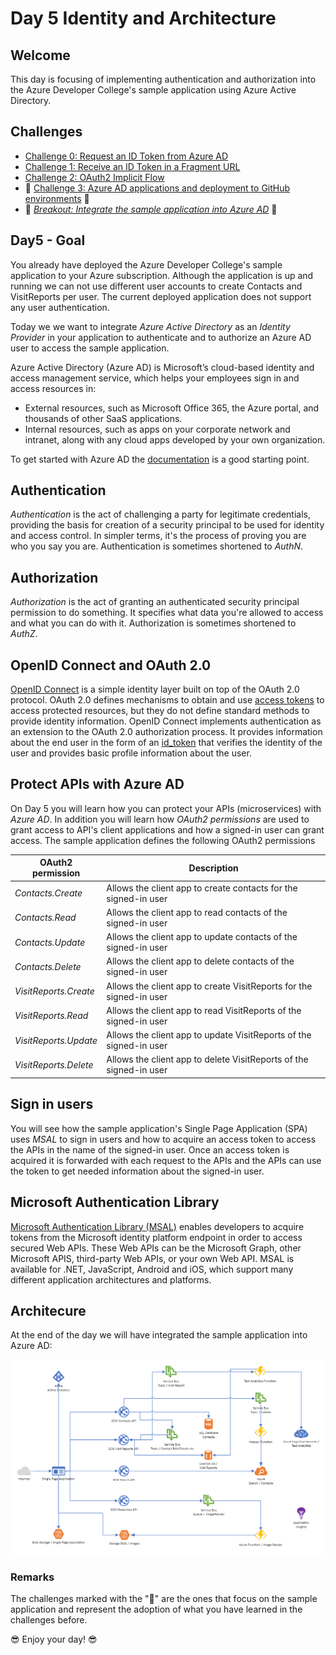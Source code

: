 # Day 5 Identity and Architecture

## Welcome

This day is focusing of implementing authentication and authorization into the Azure Developer College's sample application using Azure Active Directory.

## Challenges

- [Challenge 0: Request an ID Token from Azure AD](./challenges/00-challenge.md)
- [Challenge 1: Receive an ID Token in a Fragment URL](./challenges/01-challenge.md)
- [Challenge 2: OAuth2 Implicit Flow](./challenges/02-challenge.md)
- 💎 [Challenge 3: Azure AD applications and deployment to GitHub environments](./challenges/03-challenge.md) 💎
- 💎 *[Breakout: Integrate the sample application into Azure AD](./challenges/04-breakout.md)* 💎

## Day5 - Goal

You already have deployed the Azure Developer College's sample application to your Azure subscription. Although the application is up and running we can not use different user accounts to create Contacts and VisitReports per user. The current deployed application does not support any user authentication.

Today we we want to integrate _Azure Active Directory_ as an _Identity Provider_ in your application to authenticate and to authorize an Azure AD user to access the sample application.

Azure Active Directory (Azure AD) is Microsoft’s cloud-based identity and access management service, which helps your employees sign in and access resources in:

- External resources, such as Microsoft Office 365, the Azure portal, and thousands of other SaaS applications.
- Internal resources, such as apps on your corporate network and intranet, along with any cloud apps developed by your own organization.

To get started with Azure AD the [documentation](https://docs.microsoft.com/azure/active-directory) is a good starting point.

## Authentication

_Authentication_ is the act of challenging a party for legitimate credentials, providing the basis for creation of a security principal to be used for identity and access control. In simpler terms, it's the process of proving you are who you say you are. Authentication is sometimes shortened to _AuthN_.

## Authorization

_Authorization_ is the act of granting an authenticated security principal permission to do something. It specifies what data you're allowed to access and what you can do with it. Authorization is sometimes shortened to _AuthZ_.

## OpenID Connect and OAuth 2.0

[OpenID Connect](https://openid.net/specs/openid-connect-core-1_0.html) is a simple identity layer built on top of the OAuth 2.0 protocol. OAuth 2.0 defines mechanisms to obtain and use [access tokens](https://docs.microsoft.com/azure/active-directory/develop/access-tokens) to access protected resources, but they do not define standard methods to provide identity information. OpenID Connect implements authentication as an extension to the OAuth 2.0 authorization process. It provides information about the end user in the form of an [id_token](https://docs.microsoft.com/azure/active-directory/develop/id-tokens) that verifies the identity of the user and provides basic profile information about the user.

## Protect APIs with Azure AD

On Day 5 you will learn how you can protect your APIs (microservices) with _Azure AD_. In addition you will learn how _OAuth2 permissions_ are used to grant access to API's client applications and how a signed-in user can grant access. The sample application defines the following OAuth2 permissions

  | OAuth2 permission     | Description                                                         |
  | ----------------------| ------------------------------------------------------------------- |
  | _Contacts.Create_     | Allows the client app to create contacts for the signed-in user     |
  | _Contacts.Read_       | Allows the client app to read contacts of the signed-in user        |
  | _Contacts.Update_     | Allows the client app to update contacts of the signed-in user      |
  | _Contacts.Delete_     | Allows the client app to delete contacts of the signed-in user      |
  | _VisitReports.Create_ | Allows the client app to create VisitReports for the signed-in user |
  | _VisitReports.Read_   | Allows the client app to read VisitReports of the signed-in user    |
  | _VisitReports.Update_ | Allows the client app to update VisitReports of the signed-in user  |
  | _VisitReports.Delete_ | Allows the client app to delete VisitReports of the signed-in user  |

## Sign in users

You will see how the sample application's Single Page Application (SPA) uses _MSAL_ to sign in users and how to acquire an access token to access the APIs in the name of the signed-in user. Once an access token is acquired it is forwarded with each request to the APIs and the APIs can use the token to get needed information about the signed-in user.

## Microsoft Authentication Library

[Microsoft Authentication Library (MSAL)](https://docs.microsoft.com/azure/active-directory/develop/msal-overview) enables developers to acquire tokens from the Microsoft identity platform endpoint in order to access secured Web APIs. These Web APIs can be the Microsoft Graph, other Microsoft APIS, third-party Web APIs, or your own Web API. MSAL is available for .NET, JavaScript, Android and iOS, which support many different application architectures and platforms.

## Architecure

At the end of the day we will have integrated the sample application into Azure AD:

![Architecture Overview](./images/architecture-overview.png)

### Remarks

The challenges marked with the "💎" are the ones that focus on the sample application and represent the adoption of what you have learned in the challenges before.

😎 Enjoy your day! 😎
